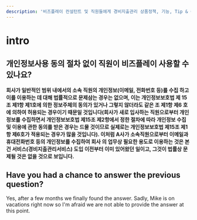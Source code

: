 ```yaml
---
description: '비즈플레이 컨설턴트 및 직원들에게 경비지출관리 상품정책, 기능, Tip & Guide 를 제공하는 지식창고입니다.'
---
```


# intro

## **개인정보사용 동의 절차 없이 직원이 비즈플레이 사용할 수 있나요?**

**회사가 일반적인 범위 내에서의 소속 직원의 개인정보\(이메일, 전화번호 등\)를 수집 하고 이를 이용하는 데 대해 법률적으로 문제삼는 경우는 없으며, 이는 개인정보보호법 제 15조 제1항 제1호에 의한 정보주체의 동의가 있거나 그렇지 않더라도 같은 조 제1항 제6 호에 의하여 허용되는 경우이기 때문일 것입니다\(회사가 새로 입사하는 직원으로부터 개인 정보를 수집하면서 개인정보보호법 제15조 제2항에서 정한 절차에 따라 개인정보 수집 및 이용에 관한 동의를 받은 경우는 드물 것이므로 실제로는 개인정보보호법 제15조 제1항 제6호가 적용되는 경우가 많을 것입니다\). 이처럼 A사가 소속직원으로부터 이메일과 휴대전화번호 등의 개인정보를 수집하여 회사 의 업무상 필요한 용도로 이용하는 것은 본 건 서비스\(경비지출관리서비스\) 도입 이전부터 이미 있어왔던 일이고, 그것이 법률상 문제될 것은 없을 것으로 보입니다.**

## Have you had a chance to answer the previous question?

Yes, after a few months we finally found the answer. Sadly, Mike is on vacations right now so I'm afraid we are not able to provide the answer at this point.



